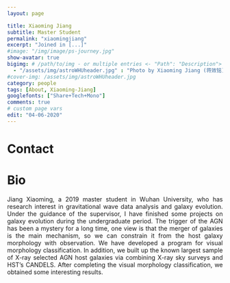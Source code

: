 ```yaml
---
layout: page

title: Xiaoming Jiang
subtitle: Master Student
permalink: "xiaomingjiang"
excerpt: "Joined in [...]"
#image: "/img/image/ps-journey.jpg"
show-avatar: true
bigimg:	# /path/to/img - or multiple entries <- "Path": "Description">
  - "/assets/img/astroWHUheader.jpg" : "Photo by Xiaoming Jiang (蒋效铭)"
#cover-img: /assets/img/astroWHUheader.jpg
category: people
tags: [About, Xiaoming-Jiang]
googlefonts: ["Share+Tech+Mono"]
comments: true
# custom page vars
edit: "04-06-2020"
---
```


<style>
body {
text-align: justify}
</style>

# Contact


# Bio

Jiang Xiaoming, a 2019 master student in Wuhan University, who has research interest in gravitational wave data analysis and galaxy evolution. Under the guidance of the supervisor, I have finished some projects on galaxy evolution during the undergraduate period. The trigger of the AGN has been a mystery for a long time, one view is that the merger of galaxies is the main mechanism, so we can constrain it from the host galaxy morphology with observation. We have developed a program for visual morphology classification. In addition, we built up the known largest sample of X-ray selected AGN host galaxies via combining X-ray sky surveys and HST’s CANDELS. After completing the visual morphology classification, we obtained some interesting results.
